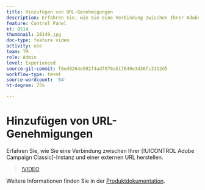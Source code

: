 ```yaml
---
title: Hinzufügen von URL-Genehmigungen
description: Erfahren Sie, wie Sie eine Verbindung zwischen Ihrer Adobe Campaign Classic-Instanz und einer externen URL herstellen.
feature: Control Panel
kt: 8514
thumbnail: 28149.jpg
doc-type: feature video
activity: use
team: TM
role: Admin
level: Experienced
source-git-commit: f8ed9264e592f4adf070a517049e3d36fc3112d5
workflow-type: tm+mt
source-wordcount: '54'
ht-degree: 75%

---
```


# Hinzufügen von URL-Genehmigungen

Erfahren Sie, wie Sie eine Verbindung zwischen Ihrer [!UICONTROL Adobe Campaign Classic]-Instanz und einer externen URL herstellen.

>[!VIDEO](https://video.tv.adobe.com/v/28149?quality=12)

Weitere Informationen finden Sie in der [Produktdokumentation](https://experienceleague.adobe.com/docs/control-panel/using/instances-settings/url-permissions.html?lang=de).
